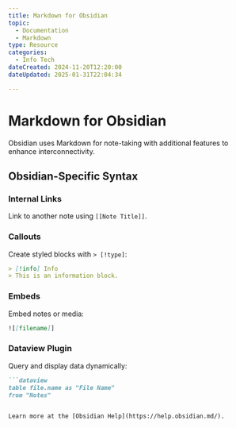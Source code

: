 ```yaml
---
title: Markdown for Obsidian
topic:
  - Documentation
  - Markdown
type: Resource
categories:
  - Info Tech
dateCreated: 2024-11-20T12:20:00
dateUpdated: 2025-01-31T22:04:34

---
```


# Markdown for Obsidian

Obsidian uses Markdown for note-taking with additional features to enhance interconnectivity.

## Obsidian-Specific Syntax
### Internal Links
Link to another note using `[[Note Title]]`.

### Callouts
Create styled blocks with `> [!type]`:
```markdown
> [!info] Info
> This is an information block.
```

### Embeds
Embed notes or media:
```markdown
![[filename]]
```

### Dataview Plugin
Query and display data dynamically:
```markdown
```dataview
table file.name as "File Name"
from "Notes"
```
```

Learn more at the [Obsidian Help](https://help.obsidian.md/).
